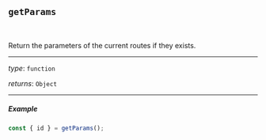 ## `getParams`

<br>

Return the parameters of the current routes if they exists.

---

_type_: `function`

_returns_: `Object`

---

##### Example

```js
const { id } = getParams();
```
